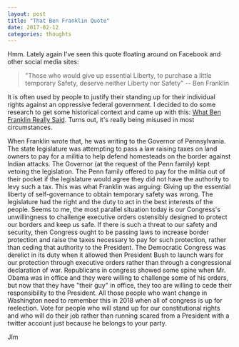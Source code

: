 ```yaml
---
layout: post
title: "That Ben Franklin Quote"
date: 2017-02-12
categories: thoughts
---
```

Hmm. Lately again I've seen this quote floating around on Facebook and other social media sites: 

> "Those who would give up essential Liberty, to purchase a little temporary Safety, deserve neither Liberty nor Safety" -- Ben Franklin

It is often used by people to justify their standing up for their individual rights against an oppressive federal government. I decided to do some research to get some historical context and came up with this: [What Ben Franklin Really Said](https://www.lawfareblog.com/what-ben-franklin-really-said). Turns out, it's really being misused in most circumstances. 

When Franklin wrote that, he was writing to the Governor of Pennsylvania. The state legislature was attempting to pass a law raising taxes on land owners to pay for a militia to help defend homesteads on the border against Indian attacks. The Governor (at the request of the Penn family) kept vetoing the legislation. The Penn family offered to pay for the militia out of their pocket if the legislature would agree they did not have the authority to levy such a tax. This was what Franklin was arguing: Giving up the essential liberty of self-governance to obtain temporary safety was wrong. The legislature had the right and the duty to act in the best interests of the people. Seems to me, the most parallel situation today is our Congress's unwillingness to challenge executive orders ostensibly designed to protect our borders and keep us safe. If there is such a threat to our safety and security, then Congress ought to be passing laws to increase border protection and raise the taxes necessary to pay for such protection, rather than ceding that authority to the President. The Democratic Congress was derelict in its duty when it allowed then President Bush to launch wars for our protection through executive orders rather than through a congressional declaration of war. Republicans in congress showed some spine when Mr. Obama was in office and they were willing to challenge some of his orders, but now that they have "their guy" in office, they too are willing to cede their responsibility to the President. All those people who want change in Washington need to remember this in 2018 when all of congress is up for reelection. Vote for people who will stand up for our constitutional rights and who will do their job rather than running scared from a President with a twitter account just because he belongs to your party.

JIm
